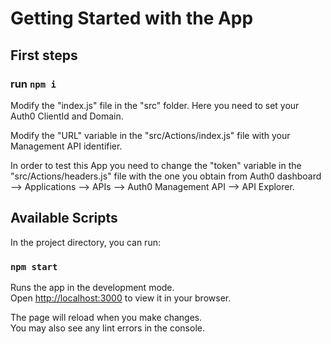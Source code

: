 # Getting Started with the App

## First steps

### run `npm i`

Modify the "index.js" file in the "src" folder. Here you need to set your Auth0 ClientId and Domain.

Modify the "URL" variable in the "src/Actions/index.js" file with your Management API identifier.

In order to test this App you need to change the "token" variable in the "src/Actions/headers.js" file with the one you obtain from Auth0 dashboard --> Applications --> APIs --> Auth0 Management API --> API Explorer.

## Available Scripts

In the project directory, you can run:

### `npm start`

Runs the app in the development mode.\
Open [http://localhost:3000](http://localhost:3000) to view it in your browser.

The page will reload when you make changes.\
You may also see any lint errors in the console.

